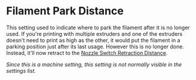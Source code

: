 Filament Park Distance
====
This setting used to indicate where to park the filament after it is no longer used. If you're printing with multiple extruders and one of the extruders doesn't need to print as high as the other, it would put the filament in a parking position just after its last usage. However this is no longer done. Instead, it'll now retract to the [Nozzle Switch Retraction Distance](../dual/switch_extruder_retraction_amount.md).

*Since this is a machine setting, this setting is not normally visible in the settings list.*